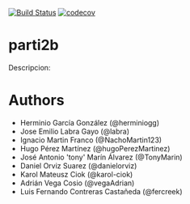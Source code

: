 [![Build Status](https://travis-ci.org/Arquisoft/parti2b.svg?branch=master)](https://travis-ci.org/Arquisoft/parti2b)
[![codecov](https://codecov.io/gh/Arquisoft/dashboard2b/branch/master/graph/badge.svg)](https://codecov.io/gh/Arquisoft/dashboard2b)
# parti2b

Descripcion:


# Authors

- Herminio García González (@herminiogg)
- Jose Emilio Labra Gayo (@labra)
- Ignacio Martin Franco (@NachoMartin123)
- Hugo Pérez Martínez (@hugoPerezMartinez)
- José Antonio 'tony' Marín Álvarez (@TonyMarin)
- Daniel Orviz Suarez (@danielorviz)
- Karol Mateusz Ciok (@karol-ciok)
- Adrián Vega Cosio (@vegaAdrian)
- Luis Fernando Contreras Castañeda (@fercreek)
